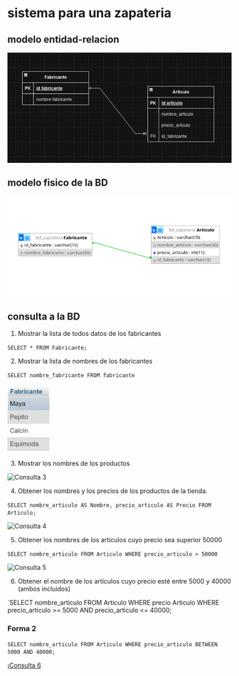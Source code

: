 # sistema para una zapateria

## modelo entidad-relacion 

![modelo Entidad-relacion](zapateria.png "Modelo Entidad-Relacion")

## modelo fisico de la BD

![modelo fisico](modelo_fisico.png "modelo fisico de la BD")

## consulta a la BD 

1. Mostrar la lista de todos datos de los fabricantes

`SELECT * FROM Fabricante;`

2. Mostrar la lista de nombres de los fabricantes 

`SELECT nombre_fabricante FROM fabricante`

![consulta 2](consulta2.png "consulta 2")

3. Mostrar los nombres de los productos

![Consulta 3](img/consulta_3.png "Consulta 3")

4. Obtener los nombres y los precios de los productos de la tienda.

`SELECT nombre_articulo AS Nombre, precio_articulo AS Precio FROM Articulo;`

![Consulta 4](img/consulta_4.png "Consulta 4")

5. Obtener los nombres de los articulos cuyo precio sea superior 50000

`SELECT nombre_articulo FROM Articulo WHERE precio_articulo > 50000`

![Consulta 5](img/consulta_5.png "Consulta 5")

6. Obtener el nombre de los artículos cuyo precio esté entre 5000 y 40000 (ambos incluidos)

`SELECT nombre_articulo FROM Articulo WHERE precio Articulo WHERE precio_articulo >= 5000 AND precio_articulo <= 40000;

### Forma 2

`SELECT nombre_articulo FROM Articulo WHERE precio_articulo BETWEEN 5000 AND 40000;`

¡[Consulta 6](img/consulta_6.png "Consulta 6")

